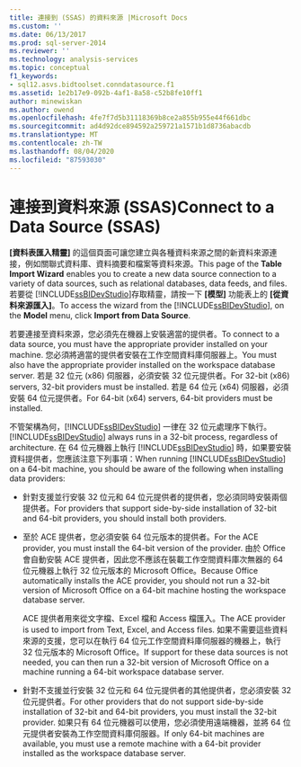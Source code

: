 ```yaml
---
title: 連接到 (SSAS) 的資料來源 |Microsoft Docs
ms.custom: ''
ms.date: 06/13/2017
ms.prod: sql-server-2014
ms.reviewer: ''
ms.technology: analysis-services
ms.topic: conceptual
f1_keywords:
- sql12.asvs.bidtoolset.conndatasource.f1
ms.assetid: 1e2b17e9-092b-4af1-8a58-c52b8fe10ff1
author: minewiskan
ms.author: owend
ms.openlocfilehash: 4fe7f7d5b31118369b8ce2a855b955e44f661dbc
ms.sourcegitcommit: ad4d92dce894592a259721a1571b1d8736abacdb
ms.translationtype: MT
ms.contentlocale: zh-TW
ms.lasthandoff: 08/04/2020
ms.locfileid: "87593030"
---
```

# <a name="connect-to-a-data-source-ssas"></a><span data-ttu-id="84f2b-102">連接到資料來源 (SSAS)</span><span class="sxs-lookup"><span data-stu-id="84f2b-102">Connect to a Data Source (SSAS)</span></span>
  <span data-ttu-id="84f2b-103">**[資料表匯入精靈]** 的這個頁面可讓您建立與各種資料來源之間的新資料來源連接，例如關聯式資料庫、資料摘要和檔案等資料來源。</span><span class="sxs-lookup"><span data-stu-id="84f2b-103">This page of the **Table Import Wizard** enables you to create a new data source connection to a variety of data sources, such as relational databases, data feeds, and files.</span></span> <span data-ttu-id="84f2b-104">若要從 [!INCLUDE[ssBIDevStudio](../includes/ssbidevstudio-md.md)]存取精靈，請按一下 **[模型]** 功能表上的 **[從資料來源匯入]**。</span><span class="sxs-lookup"><span data-stu-id="84f2b-104">To access the wizard from the [!INCLUDE[ssBIDevStudio](../includes/ssbidevstudio-md.md)], on the **Model** menu, click **Import from Data Source**.</span></span>  
  
 <span data-ttu-id="84f2b-105">若要連接至資料來源，您必須先在機器上安裝適當的提供者。</span><span class="sxs-lookup"><span data-stu-id="84f2b-105">To connect to a data source, you must have the appropriate provider installed on your machine.</span></span> <span data-ttu-id="84f2b-106">您必須將適當的提供者安裝在工作空間資料庫伺服器上。</span><span class="sxs-lookup"><span data-stu-id="84f2b-106">You must also have the appropriate provider installed on the workspace database server.</span></span> <span data-ttu-id="84f2b-107">若是 32 位元 (x86) 伺服器，必須安裝 32 位元提供者。</span><span class="sxs-lookup"><span data-stu-id="84f2b-107">For 32-bit (x86) servers, 32-bit providers must be installed.</span></span> <span data-ttu-id="84f2b-108">若是 64 位元 (x64) 伺服器，必須安裝 64 位元提供者。</span><span class="sxs-lookup"><span data-stu-id="84f2b-108">For 64-bit (x64) servers, 64-bit providers must be installed.</span></span>  
  
 <span data-ttu-id="84f2b-109">不管架構為何，[!INCLUDE[ssBIDevStudio](../includes/ssbidevstudio-md.md)] 一律在 32 位元處理序下執行。</span><span class="sxs-lookup"><span data-stu-id="84f2b-109">[!INCLUDE[ssBIDevStudio](../includes/ssbidevstudio-md.md)] always runs in a 32-bit process, regardless of architecture.</span></span> <span data-ttu-id="84f2b-110">在 64 位元機器上執行 [!INCLUDE[ssBIDevStudio](../includes/ssbidevstudio-md.md)] 時，如果要安裝資料提供者，您應該注意下列事項：</span><span class="sxs-lookup"><span data-stu-id="84f2b-110">When running [!INCLUDE[ssBIDevStudio](../includes/ssbidevstudio-md.md)] on a 64-bit machine, you should be aware of the following when installing data providers:</span></span>  
  
-   <span data-ttu-id="84f2b-111">針對支援並行安裝 32 位元和 64 位元提供者的提供者，您必須同時安裝兩個提供者。</span><span class="sxs-lookup"><span data-stu-id="84f2b-111">For providers that support side-by-side installation of 32-bit and 64-bit providers, you should install both providers.</span></span>  
  
-   <span data-ttu-id="84f2b-112">至於 ACE 提供者，您必須安裝 64 位元版本的提供者。</span><span class="sxs-lookup"><span data-stu-id="84f2b-112">For the ACE provider, you must install the 64-bit version of the provider.</span></span> <span data-ttu-id="84f2b-113">由於 Office 會自動安裝 ACE 提供者，因此您不應該在裝載工作空間資料庫次無器的 64 位元機器上執行 32 位元版本的 Microsoft Office。</span><span class="sxs-lookup"><span data-stu-id="84f2b-113">Because Office automatically installs the ACE provider, you should not run a 32-bit version of Microsoft Office on a 64-bit machine hosting the workspace database server.</span></span>  
  
     <span data-ttu-id="84f2b-114">ACE 提供者用來從文字檔、Excel 檔和 Access 檔匯入。</span><span class="sxs-lookup"><span data-stu-id="84f2b-114">The ACE provider is used to import from Text, Excel, and Access files.</span></span> <span data-ttu-id="84f2b-115">如果不需要這些資料來源的支援，您可以在執行 64 位元工作空間資料庫伺服器的機器上，執行 32 位元版本的 Microsoft Office。</span><span class="sxs-lookup"><span data-stu-id="84f2b-115">If support for these data sources is not needed, you can then run a 32-bit version of Microsoft Office on a machine running a 64-bit workspace database server.</span></span>  
  
-   <span data-ttu-id="84f2b-116">針對不支援並行安裝 32 位元和 64 位元提供者的其他提供者，您必須安裝 32 位元提供者。</span><span class="sxs-lookup"><span data-stu-id="84f2b-116">For other providers that do not support side-by-side installation of 32-bit and 64-bit providers, you must install the 32-bit provider.</span></span> <span data-ttu-id="84f2b-117">如果只有 64 位元機器可以使用，您必須使用遠端機器，並將 64 位元提供者安裝為工作空間資料庫伺服器。</span><span class="sxs-lookup"><span data-stu-id="84f2b-117">If only 64-bit machines are available, you must use a remote machine with a 64-bit provider installed as the workspace database server.</span></span>  
  
  
